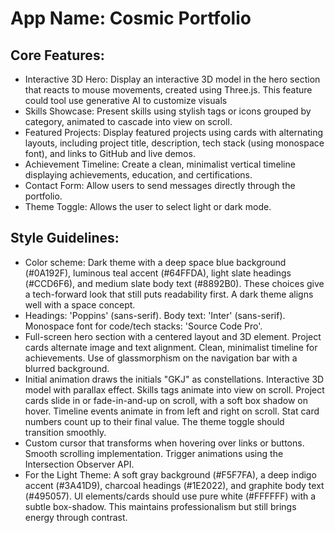 # **App Name**: Cosmic Portfolio

## Core Features:

- Interactive 3D Hero: Display an interactive 3D model in the hero section that reacts to mouse movements, created using Three.js.  This feature could tool use generative AI to customize visuals
- Skills Showcase: Present skills using stylish tags or icons grouped by category, animated to cascade into view on scroll.
- Featured Projects: Display featured projects using cards with alternating layouts, including project title, description, tech stack (using monospace font), and links to GitHub and live demos.
- Achievement Timeline: Create a clean, minimalist vertical timeline displaying achievements, education, and certifications.
- Contact Form: Allow users to send messages directly through the portfolio.
- Theme Toggle: Allows the user to select light or dark mode.

## Style Guidelines:

- Color scheme: Dark theme with a deep space blue background (#0A192F), luminous teal accent (#64FFDA), light slate headings (#CCD6F6), and medium slate body text (#8892B0). These choices give a tech-forward look that still puts readability first. A dark theme aligns well with a space concept.
- Headings: 'Poppins' (sans-serif). Body text: 'Inter' (sans-serif). Monospace font for code/tech stacks: 'Source Code Pro'.
- Full-screen hero section with a centered layout and 3D element. Project cards alternate image and text alignment. Clean, minimalist timeline for achievements. Use of glassmorphism on the navigation bar with a blurred background.
- Initial animation draws the initials "GKJ" as constellations. Interactive 3D model with parallax effect. Skills tags animate into view on scroll. Project cards slide in or fade-in-and-up on scroll, with a soft box shadow on hover. Timeline events animate in from left and right on scroll. Stat card numbers count up to their final value. The theme toggle should transition smoothly.
- Custom cursor that transforms when hovering over links or buttons. Smooth scrolling implementation. Trigger animations using the Intersection Observer API.
- For the Light Theme: A soft gray background (#F5F7FA), a deep indigo accent (#3A41D9), charcoal headings (#1E2022), and graphite body text (#495057). UI elements/cards should use pure white (#FFFFFF) with a subtle box-shadow. This maintains professionalism but still brings energy through contrast.